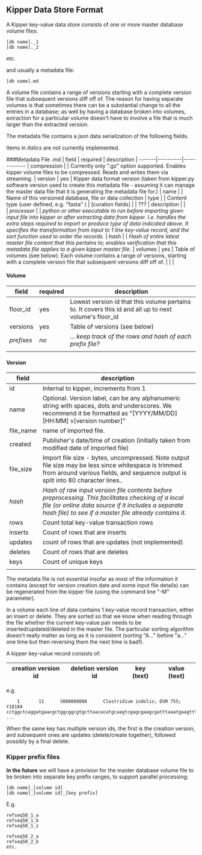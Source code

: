 ## Kipper Data Store Format

A Kipper key-value data store consists of one or more master database volume files:

    [db name]._1
    [db name]._2

etc.

and usually a metadata file:

    [db name].md

A volume file contains a range of versions starting with a complete version file that subsequent versions diff off of.  The reason for having separate volumes is that sometimes there can be a substantial change to all the entries in a database; as well by having a database broken into volumes, extraction for a particular volume doesn't have to involve a file that is much larger than the extracted version.

The metadata file contains a json data serialization of the following fields.

Items in *italics* are not currently implemented.

###Metadata File .md
| field | required | description
| -------|----------|-------------
| compression | | Currently only ".gz" option supported.  Enables kipper volume files to be compressed.  Reads and writes them via streaming.
| version | yes | Kipper data format version (taken from kipper.py software version used to create this metadata file - assuming it can manage the master data file that it is generating the metadata file for.)
| name	| | Name of this versioned database, file or data collection
| type	| | Content type (user defined, e.g. "fasta" )
| [curation fields] | | ???
| description | |	
| *processor*	| | *python or other executable to run before importing given input file into kipper or after extracting data from kipper.  I.e. handles the extra steps required to import or produce type of data indicated above.  It specifies the transformation from input to 1 line key-value record, and the sort function used to order the records.*
| *hash* | | *Hash of entire latest master file content that this pertains to; enables verification that this metadata file applies to a given kipper master file.* 
| volumes | yes | Table of volumes (see below).  Each volume contains a range of versions, starting with a complete version file that subsequent versions diff off of.
 | | | 

#### Volume
| field | required | description |
|-------|----------|-------------|
|floor_id | yes | Lowest version id that this volume pertains to.  It covers this id and all up to next volume's floor_id |
| versions | yes | Table of versions (see below)|
| *prefixes* | *no* | *... keep track of the rows and hash of each prefix file?* |
 | | | 
 
#### Version
 
| field | description |
| ----- | ------------- |
| id | Internal to kipper, increments from 1
| name | Optional. Version label, can be any alphanumeric string with spaces, dots and underscores.  We recommend it be formatted as "[YYYY/MM/DD] [HH:MM] v[version number]"
| file_name | name of imported file. 
| created | Publisher's date/time of creation (initially taken from modified date of imported file)
| file_size | Import file size - bytes, uncompressed.  Note output file size may be less since whitespace is trimmed from around various fields, and sequence output is split into 80 character lines..
| *hash* | *Hash of raw input version file contents before preprocessing. This facilitates checking of a local file (or online data source if it includes a separate hash file) to see if a master file already contains it.*
| rows | Count total key-value transaction rows
| inserts | Count of rows that are inserts
| updates | count of rows that are updates (not implemented)
| deletes | Count of rows that are deletes
| keys | Count of unique keys
| |

The metadata file is not essential insofar as most of the information it contains (except for version creation date and some input file details) can be regenerated from the kipper file (using the command line "-M" parameter).  

In a volume each line of data contains 1 key-value record transaction, either an insert or delete.  They are sorted so that we know when reading through the file whether the current key-value pair needs to be inserted/updated/deleted in the master file.  The particular sorting algorithm doesn't really matter as long as it is consistent (sorting "A..." before "a..." one time but then reversing them the next time is bad!).

A kipper key-value record consists of:

 | creation version id | deletion version id | key (text) | value (text) |
 | ---------------------- | ---------------------- | ----------- | -------------- |

e.g.

	    1       11      S000000080      Clostridium indolis; DSM 755; Y18184        cctggctcaggatgaacgctggcggcgtgcttaacacatgcaagtcgagcgaagcgatttaaatgaagttttcggatggaatttaaattgact ...

When the same key has multiple version ids, the first is the creation version, and subsequent ones are updates (delete/create together), followed possibly by a final delete.

### Kipper prefix files
**In the future** we will have a provision for the master database volume file to be broken into separate key prefix ranges, to support parallel processing:

    [db name]_[volume id]
    [db name]_[volume id]_[key prefix]

E.g.
 
	refseq50_1_a
	refseq50_1_b
	refseq50_1_z
	
	refseq50_2_a
	refseq50_2_b
	etc.

